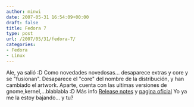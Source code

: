```yaml
---
author: minwi
date: 2007-05-31 16:54:09+00:00
draft: false
title: Fedora 7
type: post
url: /2007/05/31/fedora-7/
categories:
- Fedora
- Linux
---
```


Ale, ya salió :D
Como novedades novedosas... desaparece extras y core y se "fusionan". Desaparece el "core" del nombre de la distribución, y han cambiado el artwork.
Aparte, cuenta con las ultimas versiones de gnome,kernel,...blablabla :D
Más info [Release notes](http://http://docs.fedoraproject.org/release-notes/f7/en_US/) y [pagina oficial](http://fedoraproject.org/)
Yo ya me la estoy bajando... y tu?
